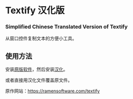 # Textify 汉化版
### Simplified Chinese Translated Version of Textify

从窗口控件复制文本的方便小工具。

## 使用方法

安装[原版软件](https://ramensoftware.com/textify)，然后安装[汉化](https://github.com/ZetaSp/Textify/releases)。

或者直接用汉化文件覆盖原文件。

原作网站：https://ramensoftware.com/textify
